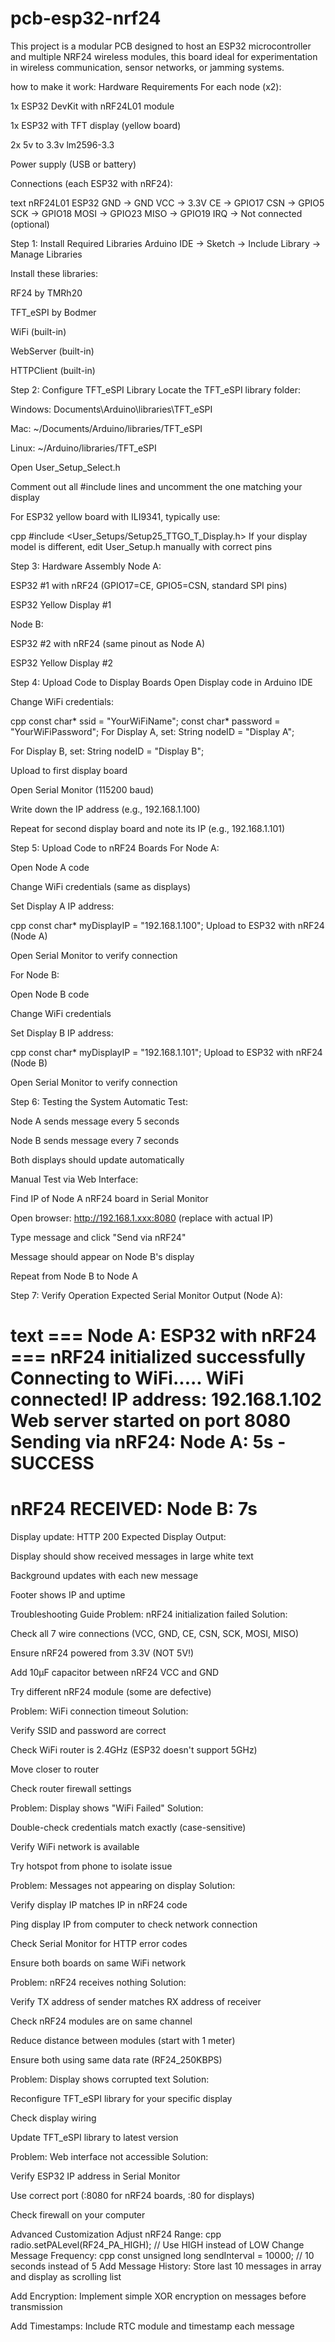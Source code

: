 # pcb-esp32-nrf24
This project is a modular PCB designed to host an ESP32 microcontroller and multiple NRF24 wireless modules, this board ideal for experimentation in wireless communication, sensor networks, or jamming systems.

how to make it work:
Hardware Requirements
For each node (x2):

1x ESP32 DevKit with nRF24L01 module

1x ESP32 with TFT display (yellow board)

2x 5v to 3.3v lm2596-3.3

Power supply (USB or battery)

Connections (each ESP32 with nRF24):

text
nRF24L01    ESP32
GND      →  GND
VCC      →  3.3V
CE       →  GPIO17
CSN      →  GPIO5
SCK      →  GPIO18
MOSI     →  GPIO23
MISO     →  GPIO19
IRQ      →  Not connected (optional)

Step 1: Install Required Libraries
Arduino IDE → Sketch → Include Library → Manage Libraries

Install these libraries:

RF24 by TMRh20

TFT_eSPI by Bodmer

WiFi (built-in)

WebServer (built-in)

HTTPClient (built-in)

Step 2: Configure TFT_eSPI Library
Locate the TFT_eSPI library folder:

Windows: Documents\Arduino\libraries\TFT_eSPI

Mac: ~/Documents/Arduino/libraries/TFT_eSPI

Linux: ~/Arduino/libraries/TFT_eSPI

Open User_Setup_Select.h

Comment out all #include lines and uncomment the one matching your display

For ESP32 yellow board with ILI9341, typically use:

cpp
#include <User_Setups/Setup25_TTGO_T_Display.h>
If your display model is different, edit User_Setup.h manually with correct pins

Step 3: Hardware Assembly
Node A:

ESP32 #1 with nRF24 (GPIO17=CE, GPIO5=CSN, standard SPI pins)

ESP32 Yellow Display #1

Node B:

ESP32 #2 with nRF24 (same pinout as Node A)

ESP32 Yellow Display #2

Step 4: Upload Code to Display Boards
Open Display code in Arduino IDE

Change WiFi credentials:

cpp
const char* ssid = "YourWiFiName";
const char* password = "YourWiFiPassword";
For Display A, set: String nodeID = "Display A";

For Display B, set: String nodeID = "Display B";

Upload to first display board

Open Serial Monitor (115200 baud)

Write down the IP address (e.g., 192.168.1.100)

Repeat for second display board and note its IP (e.g., 192.168.1.101)

Step 5: Upload Code to nRF24 Boards
For Node A:

Open Node A code

Change WiFi credentials (same as displays)

Set Display A IP address:

cpp
const char* myDisplayIP = "192.168.1.100";
Upload to ESP32 with nRF24 (Node A)

Open Serial Monitor to verify connection

For Node B:

Open Node B code

Change WiFi credentials

Set Display B IP address:

cpp
const char* myDisplayIP = "192.168.1.101";
Upload to ESP32 with nRF24 (Node B)

Open Serial Monitor to verify connection

Step 6: Testing the System
Automatic Test:

Node A sends message every 5 seconds

Node B sends message every 7 seconds

Both displays should update automatically

Manual Test via Web Interface:

Find IP of Node A nRF24 board in Serial Monitor

Open browser: http://192.168.1.xxx:8080 (replace with actual IP)

Type message and click "Send via nRF24"

Message should appear on Node B's display

Repeat from Node B to Node A

Step 7: Verify Operation
Expected Serial Monitor Output (Node A):

text
=== Node A: ESP32 with nRF24 ===
nRF24 initialized successfully
Connecting to WiFi.....
WiFi connected!
IP address: 192.168.1.102
Web server started on port 8080
Sending via nRF24: Node A: 5s - SUCCESS
=================================
nRF24 RECEIVED: Node B: 7s
=================================
Display update: HTTP 200
Expected Display Output:

Display should show received messages in large white text

Background updates with each new message

Footer shows IP and uptime

Troubleshooting Guide
Problem: nRF24 initialization failed
Solution:

Check all 7 wire connections (VCC, GND, CE, CSN, SCK, MOSI, MISO)

Ensure nRF24 powered from 3.3V (NOT 5V!)

Add 10µF capacitor between nRF24 VCC and GND

Try different nRF24 module (some are defective)

Problem: WiFi connection timeout
Solution:

Verify SSID and password are correct

Check WiFi router is 2.4GHz (ESP32 doesn't support 5GHz)

Move closer to router

Check router firewall settings

Problem: Display shows "WiFi Failed"
Solution:

Double-check credentials match exactly (case-sensitive)

Verify WiFi network is available

Try hotspot from phone to isolate issue

Problem: Messages not appearing on display
Solution:

Verify display IP matches IP in nRF24 code

Ping display IP from computer to check network connection

Check Serial Monitor for HTTP error codes

Ensure both boards on same WiFi network

Problem: nRF24 receives nothing
Solution:

Verify TX address of sender matches RX address of receiver

Check nRF24 modules are on same channel

Reduce distance between modules (start with 1 meter)

Ensure both using same data rate (RF24_250KBPS)

Problem: Display shows corrupted text
Solution:

Reconfigure TFT_eSPI library for your specific display

Check display wiring

Update TFT_eSPI library to latest version

Problem: Web interface not accessible
Solution:

Verify ESP32 IP address in Serial Monitor

Use correct port (:8080 for nRF24 boards, :80 for displays)

Check firewall on your computer

Advanced Customization
Adjust nRF24 Range:
cpp
radio.setPALevel(RF24_PA_HIGH);  // Use HIGH instead of LOW
Change Message Frequency:
cpp
const unsigned long sendInterval = 10000;  // 10 seconds instead of 5
Add Message History:
Store last 10 messages in array and display as scrolling list

Add Encryption:
Implement simple XOR encryption on messages before transmission

Add Timestamps:
Include RTC module and timestamp each message
